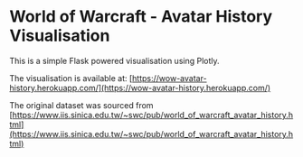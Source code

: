 # World of Warcraft - Avatar History Visualisation

This is a simple Flask powered visualisation using Plotly.

The visualisation is available at: [https://wow-avatar-history.herokuapp.com/](https://wow-avatar-history.herokuapp.com/)

The original dataset was sourced from [https://www.iis.sinica.edu.tw/~swc/pub/world_of_warcraft_avatar_history.html](https://www.iis.sinica.edu.tw/~swc/pub/world_of_warcraft_avatar_history.html)